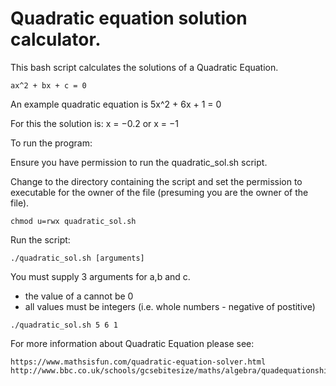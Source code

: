 Quadratic equation solution calculator.
======================================

This bash script calculates the solutions of a Quadratic Equation. 

```
ax^2 + bx + c = 0
```

An example quadratic equation is 5x^2 + 6x + 1 = 0

For this the solution is: x = −0.2 or x = −1


To run the program:

Ensure you have permission to run the quadratic_sol.sh script.

Change to the directory containing the script and set the permission to executable for the owner of the file (presuming you are the owner of the file).
```
chmod u=rwx quadratic_sol.sh
```

Run the script:

```
./quadratic_sol.sh [arguments]
```

You must supply 3 arguments for a,b and c.

* the value of a cannot be 0
* all values must be integers (i.e. whole numbers - negative of postitive)

```
./quadratic_sol.sh 5 6 1
```

For more information about Quadratic Equation please see:
```
https://www.mathsisfun.com/quadratic-equation-solver.html
http://www.bbc.co.uk/schools/gcsebitesize/maths/algebra/quadequationshirev3.shtml
```

 

